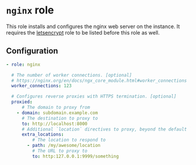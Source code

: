 # `nginx` role

This role installs and configures the nginx web server on the instance. It
requires the [letsencrypt](../letsencrypt/README.md) role to be listed before
this role as well.

## Configuration

```yaml
- role: nginx

  # The number of worker connections. [optional]
  # https://nginx.org/en/docs/ngx_core_module.html#worker_connections
  worker_connections: 123

  # Configures reverse proxies with HTTPS termination. [optional]
  proxied:
      # The domain to proxy from
    - domain: subdomain.example.com
      # The destination to proxy to
      to: http://localhost:8000
      # Additional `location` directives to proxy, beyond the default `/` location [optional]
      extra_locations:
          # The location to respond to
        - path: /my/awesome/location
          # The URL to proxy to
          to: http:127.0.0.1:9999/something
```
